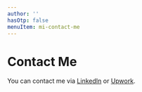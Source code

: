 ```yaml
---
author: ''
hasOtp: false
menuItem: mi-contact-me
---
```


# Contact Me

You can contact me via [LinkedIn](https://www.linkedin.com/in/matthew-hagen-9051b9334/) or [Upwork](https://www.upwork.com/freelancers/~012d439e8f89131bbb?viewMode=1).
